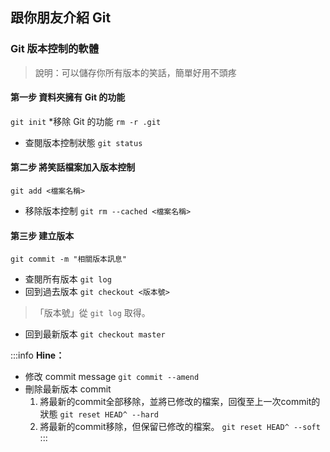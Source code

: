 ## 跟你朋友介紹 Git

### Git 版本控制的軟體
>說明：可以儲存你所有版本的笑話，簡單好用不頭疼

#### 第一步 資料夾擁有 Git 的功能
`git init`
*移除 Git 的功能
`rm -r .git`
* 查閱版本控制狀態
`git status`
#### 第二步 將笑話檔案加入版本控制
`git add <檔案名稱>`
* 移除版本控制
`git rm --cached <檔案名稱>`
#### 第三步 建立版本
`git commit -m "相關版本訊息"`
* 查閱所有版本
`git log`
* 回到過去版本
`git checkout <版本號>`
>「版本號」從 `git log` 取得。
* 回到最新版本
`git checkout master`

:::info
**Hine：**
* 修改 commit message
`git commit --amend`
* 刪除最新版本 commit
    1. 將最新的commit全部移除，並將已修改的檔案，回復至上一次commit的狀態
`git reset HEAD^ --hard`
    2. 將最新的commit移除，但保留已修改的檔案。
`git reset HEAD^ --soft`
:::
